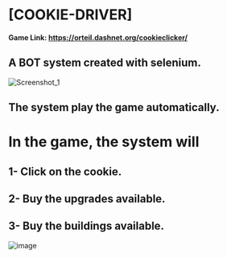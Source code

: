 # [COOKIE-DRIVER]
#### Game Link: https://orteil.dashnet.org/cookieclicker/
## A BOT system created with selenium.
![Screenshot_1](https://user-images.githubusercontent.com/97007392/210570993-4d8c8670-6069-48b2-9258-01493f7b3300.png)
## The system play the game automatically.
# In the game, the system will
## 1- Click on the cookie.
## 2- Buy the upgrades available.
## 3- Buy the buildings available.
![image](https://user-images.githubusercontent.com/97007392/210574985-31b3b6fa-38d4-4996-b65d-097a522edf3c.png)
